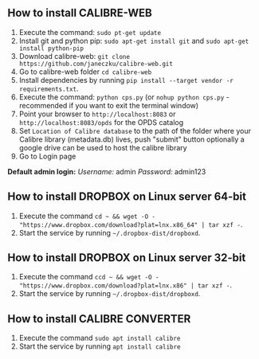 ## How to install CALIBRE-WEB

1. Execute the command: `sudo pt-get update`
2. Install git and python pip: `sudo apt-get install git` and `sudo apt-get install python-pip`
3. Download calibre-web: `git clone https://github.com/janeczku/calibre-web.git`
4. Go to calibre-web folder `cd calibre-web`
5. Install dependencies by running `pip install --target vendor -r requirements.txt`. 
6. Execute the command: `python cps.py` (or `nohup python cps.py` - recommended if you want to exit the terminal window)
7. Point your browser to `http://localhost:8083` or `http://localhost:8083/opds` for the OPDS catalog
8. Set `Location of Calibre database` to the path of the folder where your Calibre library (metadata.db) lives, push "submit" button
   optionally a google drive can be used to host the calibre library
9. Go to Login page

**Default admin login:**
*Username:* admin
*Password:* admin123

## How to install DROPBOX on Linux server 64-bit

1. Execute the command `cd ~ && wget -O - "https://www.dropbox.com/download?plat=lnx.x86_64" | tar xzf -`.
2. Start the service by running `~/.dropbox-dist/dropboxd`.

## How to install DROPBOX on Linux server 32-bit

1. Execute the command `ccd ~ && wget -O - "https://www.dropbox.com/download?plat=lnx.x86" | tar xzf -`.
2. Start the service by running `~/.dropbox-dist/dropboxd`.

## How to install CALIBRE CONVERTER

1. Execute the command `sudo apt install calibre`
2. Start the service by running `apt install calibre`
